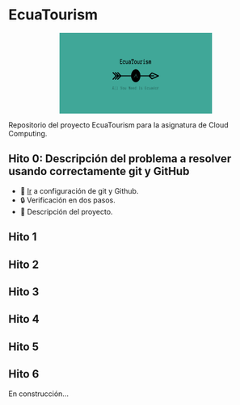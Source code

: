 # EcuaTourism

<p align='center'>
<img src="./docs/imgs/EcuaTourism_logo.png" alt="drawing" height="160" width=60% align='center'/>
</p>

Repositorio del proyecto EcuaTourism para la asignatura de Cloud Computing.

## Hito 0: Descripción del problema a resolver usando correctamente git y GitHub

* :hammer: [Ir](https://github.com/Roark98/EcuaTourism/blob/main/docs/hito_0/repo_config.md) a configuración de git y Github.
* :lock: Verificación en dos pasos.
* :pencil: Descripción del proyecto.

## Hito 1

## Hito 2

## Hito 3

## Hito 4

## Hito 5

## Hito 6

En construcción...
